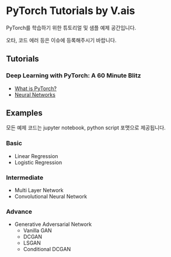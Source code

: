 # PyTorch Tutorials by V.ais

PyTorch를 학습하기 위한 튜토리얼 및 샘플 예제 공간입니다.  

오타, 코드 에러 등은 이슈에 등록해주시기 바랍니다.

## Tutorials
### Deep Learning with PyTorch: A 60 Minute Blitz
- [What is PyTorch?](https://github.com/V-AIS/pytorch/blob/master/Official_Tutorials/Deep%20Learning%20with%20PyTorch-%20A%2060%20Minute%20Blitz/What%20is%20PyTorch/What_is_PyTorch%3F.md)
- [Neural Networks](https://github.com/V-AIS/pytorch/blob/master/Official_Tutorials/Deep%20Learning%20with%20PyTorch-%20A%2060%20Minute%20Blitz/Neural%20Networks/Neural_Networks.md)



## Examples
모든 예제 코드는 jupyter notebook, python script 포맷으로 제공됩니다.

### Basic
  - Linear Regression
  - Logistic Regression

### Intermediate
  - Multi Layer Network
  - Convolutional Neural Network

### Advance
  - Generative Adversarial Network
    - Vanilla GAN
    - DCGAN
    - LSGAN
    - Conditional DCGAN

